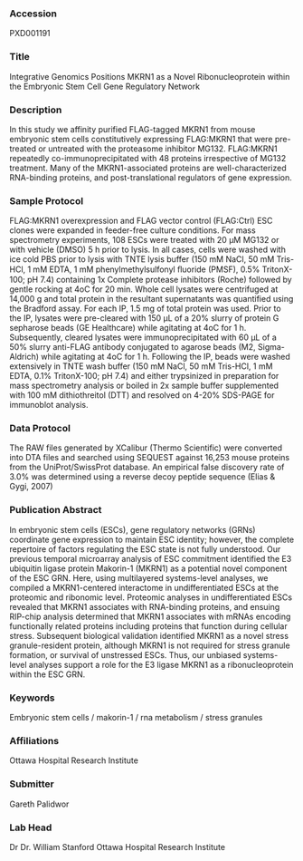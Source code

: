 ### Accession
PXD001191

### Title
Integrative Genomics Positions MKRN1 as a Novel Ribonucleoprotein within the Embryonic Stem Cell Gene Regulatory Network

### Description
In this study we affinity purified FLAG-tagged MKRN1 from mouse embryonic stem cells constitutively expressing FLAG:MKRN1 that were pre-treated or untreated with the proteasome inhibitor MG132. FLAG:MKRN1 repeatedly co-immunoprecipitated with 48 proteins irrespective of MG132 treatment.  Many of the MKRN1-associated proteins are well-characterized RNA-binding proteins, and post-translational regulators of gene expression.

### Sample Protocol
FLAG:MKRN1 overexpression and FLAG vector control (FLAG:Ctrl) ESC clones were expanded in feeder-free culture conditions. For mass spectrometry experiments, 108 ESCs were treated with 20 µM MG132 or with vehicle (DMSO) 5 h prior to lysis. In all cases, cells were washed with ice cold PBS prior to lysis with TNTE lysis buffer (150 mM NaCl, 50 mM Tris-HCl, 1 mM EDTA, 1 mM phenylmethylsulfonyl ﬂuoride (PMSF), 0.5% TritonX-100; pH 7.4) containing 1x Complete protease inhibitors (Roche) followed by gentle rocking at 4oC for 20 min. Whole cell lysates were centrifuged at 14,000 g and total protein in the resultant supernatants was quantified using the Bradford assay. For each IP, 1.5 mg of total protein was used.  Prior to the IP, lysates were pre-cleared with 150 μL of a 20% slurry of protein G sepharose beads (GE Healthcare) while agitating at 4oC for 1 h. Subsequently, cleared lysates were immunoprecipitated with 60 μL of a 50% slurry anti-FLAG antibody conjugated to agarose beads (M2, Sigma-Aldrich) while agitating at 4oC for 1 h. Following the IP, beads were washed extensively in TNTE wash buffer (150 mM NaCl, 50 mM Tris-HCl, 1 mM EDTA, 0.1% TritonX-100; pH 7.4) and either trypsinized in preparation for mass spectrometry analysis or boiled in 2x sample buffer supplemented with 100 mM dithiothreitol (DTT) and resolved on 4-20% SDS-PAGE for immunoblot analysis.

### Data Protocol
The RAW files generated by XCalibur (Thermo Scientific) were converted into DTA files and searched using SEQUEST against 16,253 mouse proteins from the UniProt/SwissProt database.  An empirical false discovery rate of 3.0% was determined using a reverse decoy peptide sequence (Elias & Gygi, 2007)

### Publication Abstract
In embryonic stem cells (ESCs), gene regulatory networks (GRNs) coordinate gene expression to maintain ESC identity; however, the complete repertoire of factors regulating the ESC state is not fully understood. Our previous temporal microarray analysis of ESC commitment identified the E3 ubiquitin ligase protein Makorin-1 (MKRN1) as a potential novel component of the ESC GRN. Here, using multilayered systems-level analyses, we compiled a MKRN1-centered interactome in undifferentiated ESCs at the proteomic and ribonomic level. Proteomic analyses in undifferentiated ESCs revealed that MKRN1 associates with RNA-binding proteins, and ensuing RIP-chip analysis determined that MKRN1 associates with mRNAs encoding functionally related proteins including proteins that function during cellular stress. Subsequent biological validation identified MKRN1 as a novel stress granule-resident protein, although MKRN1 is not required for stress granule formation, or survival of unstressed ESCs. Thus, our unbiased systems-level analyses support a role for the E3 ligase MKRN1 as a ribonucleoprotein within the ESC GRN.

### Keywords
Embryonic stem cells / makorin-1 / rna metabolism / stress granules

### Affiliations
Ottawa Hospital Research Institute

### Submitter
Gareth Palidwor

### Lab Head
Dr Dr. William Stanford
Ottawa Hospital Research Institute


